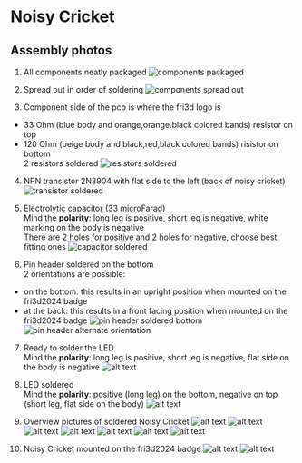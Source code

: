 # Noisy Cricket

## Assembly photos
1. All components neatly packaged
![components packaged](20240418_210751.jpg)

2. Spread out in order of soldering
![components spread out](20240418_211002.jpg)

3. Component side of the pcb is where the fri3d logo is  
- 33 Ohm (blue body and orange,orange.black colored bands) resistor on top  
- 120 Ohm (beige body and black,red,black colored bands) risistor on bottom  
2 resistors soldered
![resistors soldered](20240418_212359.jpg)

4. NPN transistor 2N3904 with flat side to the left (back of noisy cricket)
![transistor soldered](20240418_212550.jpg)

5. Electrolytic capacitor (33 microFarad)  
Mind the **polarity**: long leg is positive, short leg is negative, white marking on the body is negative  
There are 2 holes for positive and 2 holes for negative, choose best fitting ones
![capacitor soldered](20240418_212741.jpg)

6. Pin header soldered on the bottom  
2 orientations are possible:
- on the bottom: this results in an upright position when mounted on the fri3d2024 badge
- at the back: this results in a front facing position when mounted on the fri3d2024 badge
![pin header soldered bottom](20240418_213031.jpg)
![pin header alternate orientation](pin_header_alternate_orientation.png)

7. Ready to solder the LED  
Mind the **polarity**: long leg is positive, short leg is negative, flat side on the body is negative
![alt text](20240418_213045.jpg)

8. LED soldered  
Mind the **polarity**: positive (long leg) on the bottom, negative on top (short leg, flat side on the body)
![alt text](20240418_213317.jpg)

9. Overview pictures of soldered Noisy Cricket
![alt text](20240418_213331.jpg)
![alt text](20240418_213347.jpg)
![alt text](20240418_213358.jpg)
![alt text](20240418_213431.jpg)
![alt text](20240418_213448.jpg)
![alt text](20240418_213500.jpg)
![alt text](20240418_213509.jpg)

10. Noisy Cricket mounted on the fri3d2024 badge
![alt text](20240418_213828.jpg)
![alt text](20240418_213843.jpg)